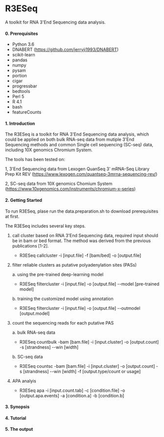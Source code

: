 # R3ESeq

A toolkit for RNA 3'End Sequencing data analysis.

#### 0. Prerequisites

- Python 3.6
- DNABERT (https://github.com/jerryji1993/DNABERT)
- scikit-learn
- pandas
- numpy
- pysam
- portion
- cigar
- progressbar
- bedtools
- Perl 5
- R 4.1
- bash
- featureCounts

#### 1. Introduction

The R3ESeq is a toolkit for RNA 3'End Sequencing data analysis, which could be applied on both bulk RNA-seq data from mutiple 3'End Sequencing methods and common Single cell sequencing (SC-seq) data, including 10X genomics Chromium System.

The tools has been tested on:

1, 3'End Sequencing data from Lexogen QuanSeq 3' mRNA-Seq Library Prep Kit REV (https://www.lexogen.com/quantseq-3mrna-sequencing-rev/)

2, SC-seq data from 10X genomics Chomium System (https://www.10xgenomics.com/instruments/chromium-x-series)

#### 2. Getting Started

To run R3ESeq, plase run the data.preparation.sh to download prerequisites at first.

The R3ESeq includes several key steps. 

1. call cluster based on RNA 3'End Sequencing data, required input should be in bam or bed format. The method was derived from the previous publications [1-2]. 
	- R3ESeq callcluster -i [input.file] -f [bam/bed] -o [output.file] 
2. filter reliable clusters as putative polyadenylation sites (PASs)
	
	a. using the pre-trained deep-learning model 
	- R3ESeq filtercluster -i [input.file] -o [output.file] --model [pre-trained model]
	
	b. training the customized model using annotation 
	- R3ESeq filtercluster -i [input.file] -o [output.file] --outmodel [output.model]
		
3. count the sequencing reads for each putative PAS 
	
	a. bulk RNA-seq data 
	- R3ESeq countbulk -bam [bam.file] -i [input.cluster] -o [output.count] -s [strandness] --win [width]
	
	b. SC-seq data 
	- R3ESeq countsc -bam [bam.file] -i [input.cluster] -o [output.count] -s [strandness] --win [width] -f [output.type/count or usage]
4. APA analyis

	- R3ESeq apa -i [input.count.tab] -c [condition.file] -o [output.apa.events] -a [condition.a] -b [condition.b]

#### 3. Synopsis
#### 4. Tutorial
#### 5. The output




